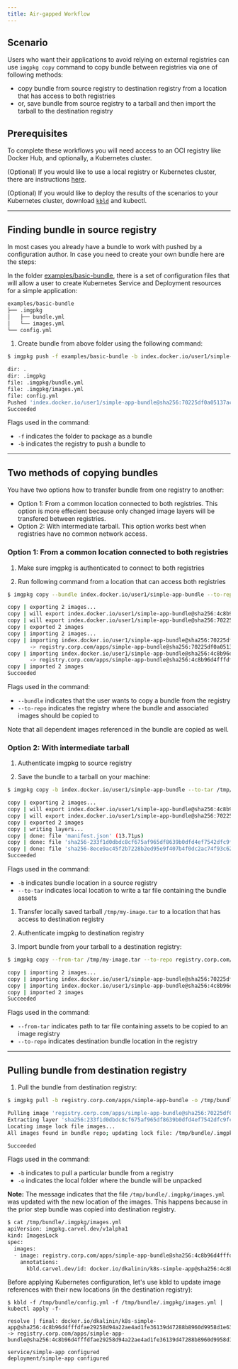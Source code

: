 ```yaml
---
title: Air-gapped Workflow
---
```


## Scenario

Users who want their applications to avoid relying on external registries can use `imgpkg copy` command to copy bundle between registries via one of following methods:

- copy bundle from source registry to destination registry from a location that has access to both registries
- or, save bundle from source registry to a tarball and then import the tarball to the destination registry

## Prerequisites

To complete these workflows you will need access to an OCI registry like Docker Hub, and optionally, 
a Kubernetes cluster.

(Optional) If you would like to use a local registry or Kubernetes cluster, there are instructions [here](https://kind.sigs.k8s.io/docs/user/local-registry/).

(Optional) If you would like to deploy the results of the scenarios to your Kubernetes cluster, download [`kbld`](https://get-kbld.io/) and kubectl.

---
## Finding bundle in source registry

In most cases you already have a bundle to work with pushed by a configuration author. In case you need to create your own bundle here are the steps:

In the folder [examples/basic-bundle](../examples/basic-bundle), there is a set of configuration files that
will allow a user to create Kubernetes Service and Deployment resources for a simple application:

```bash
examples/basic-bundle
├── .imgpkg
│   ├── bundle.yml
│   └── images.yml
└── config.yml
```

1. Create bundle from above folder using the following command:

```bash
$ imgpkg push -f examples/basic-bundle -b index.docker.io/user1/simple-app-bundle

dir: .
dir: .imgpkg
file: .imgpkg/bundle.yml
file: .imgpkg/images.yml
file: config.yml
Pushed 'index.docker.io/user1/simple-app-bundle@sha256:70225df0a05137ac385c95eb69f89ded3e7ef3a0c34db43d7274fd9eba3705bb'
Succeeded
```

Flags used in the command:
  * `-f` indicates the folder to package as a bundle
  * `-b` indicates the registry to push a bundle to

---
## Two methods of copying bundles

You have two options how to transfer bundle from one registry to another:

- Option 1: From a common location connected to both registries. This option is more effecient because only changed image layers will be transfered between registries.
- Option 2: With intermediate tarball. This option works best when registries have no common network access.

### Option 1: From a common location connected to both registries

1. Make sure imgpkg is authenticated to connect to both registries

1. Run following command from a location that can access both registries

```bash
$ imgpkg copy --bundle index.docker.io/user1/simple-app-bundle --to-repo registry.corp.com/apps/simple-app-bundle

copy | exporting 2 images...
copy | will export index.docker.io/user1/simple-app-bundle@sha256:4c8b96d4fffdfae29258d94a22ae4ad1fe36139d47288b8960d9958d1e63a9d0
copy | will export index.docker.io/user1/simple-app-bundle@sha256:70225df0a05137ac385c95eb69f89ded3e7ef3a0c34db43d7274fd9eba3705bb
copy | exported 2 images
copy | importing 2 images...
copy | importing index.docker.io/user1/simple-app-bundle@sha256:70225df0a05137ac385c95eb69f89ded3e7ef3a0c34db43d7274fd9eba3705bb
       -> registry.corp.com/apps/simple-app-bundle@sha256:70225df0a05137ac385c95eb69f89ded3e7ef3a0c34db43d7274fd9eba3705bb...
copy | importing index.docker.io/user1/simple-app-bundle@sha256:4c8b96d4fffdfae29258d94a22ae4ad1fe36139d47288b8960d9958d1e63a9d0
       -> registry.corp.com/apps/simple-app-bundle@sha256:4c8b96d4fffdfae29258d94a22ae4ad1fe36139d47288b8960d9958d1e63a9d0...
copy | imported 2 images
Succeeded
```

Flags used in the command:
  * `--bundle` indicates that the user wants to copy a bundle from the registry
  * `--to-repo` indicates the registry where the bundle and associated images should be copied to

Note that all dependent images referenced in the bundle are copied as well.

### Option 2: With intermediate tarball

1. Authenticate imgpkg to source registry

1. Save the bundle to a tarball on your machine:

```bash
$ imgpkg copy -b index.docker.io/user1/simple-app-bundle --to-tar /tmp/my-image.tar

copy | exporting 2 images...
copy | will export index.docker.io/user1/simple-app-bundle@sha256:4c8b96d4fffdfae29258d94a22ae4ad1fe36139d47288b8960d9958d1e63a9d0
copy | will export index.docker.io/user1/simple-app-bundle@sha256:70225df0a05137ac385c95eb69f89ded3e7ef3a0c34db43d7274fd9eba3705bb
copy | exported 2 images
copy | writing layers...
copy | done: file 'manifest.json' (13.71µs)
copy | done: file 'sha256-233f1d0dbdc8cf675af965df8639b0dfd4ef7542dfc9fcfd03bfc45c570b0e4d.tar.gz' (47.616µs)
copy | done: file 'sha256-8ece9ac45f2b7228b2ed95e9f407b4f0dc2ac74f93c62ff1156f24c53042ba54.tar.gz' (43.204905ms)
Succeeded
```

Flags used in the command:
  * `-b` indicates bundle location in a source registry
  * `--to-tar` indicates local location to write a tar file containing the bundle assets

1. Transfer locally saved tarball `/tmp/my-image.tar` to a location that has access to destination registry

1. Authenticate imgpkg to destination registry

1. Import bundle from your tarball to a destination registry:

```bash
$ imgpkg copy --from-tar /tmp/my-image.tar --to-repo registry.corp.com/apps/simple-app-bundle

copy | importing 2 images...
copy | importing index.docker.io/user1/simple-app-bundle@sha256:70225df0a05137ac385c95eb69f89ded3e7ef3a0c34db43d7274fd9eba3705bb -> registry.corp.com/apps/simple-app-bundle@sha256:70225df0a05137ac385c95eb69f89ded3e7ef3a0c34db43d7274fd9eba3705bb...
copy | importing index.docker.io/user1/simple-app-bundle@sha256:4c8b96d4fffdfae29258d94a22ae4ad1fe36139d47288b8960d9958d1e63a9d0 -> registry.corp.com/apps/simple-app-bundle@sha256:4c8b96d4fffdfae29258d94a22ae4ad1fe36139d47288b8960d9958d1e63a9d0...
copy | imported 2 images
Succeeded
```

Flags used in the command:
  * `--from-tar` indicates path to tar file containing assets to be copied to an image registry
  * `--to-repo` indicates destination bundle location in the registry

---
## Pulling bundle from destination registry

1. Pull the bundle from destination registry:

```bash
$ imgpkg pull -b registry.corp.com/apps/simple-app-bundle -o /tmp/bundle

Pulling image 'registry.corp.com/apps/simple-app-bundle@sha256:70225df0a05137ac385c95eb69f89ded3e7ef3a0c34db43d7274fd9eba3705bb'
Extracting layer 'sha256:233f1d0dbdc8cf675af965df8639b0dfd4ef7542dfc9fcfd03bfc45c570b0e4d' (1/1)
Locating image lock file images...
All images found in bundle repo; updating lock file: /tmp/bundle/.imgpkg/images.yml

Succeeded
```

Flags used in the command:
  * `-b` indicates to pull a particular bundle from a registry
  * `-o` indicates the local folder where the bundle will be unpacked

__Note:__ The message indicates that the file `/tmp/bundle/.imgpkg/images.yml` was updated with the new location of the images. This happens because in the prior step bundle was copied into destination registry.

```bash
$ cat /tmp/bundle/.imgpkg/images.yml
apiVersion: imgpkg.carvel.dev/v1alpha1
kind: ImagesLock
spec:
  images:
  - image: registry.corp.com/apps/simple-app-bundle@sha256:4c8b96d4fffdfae29258d94a22ae4ad1fe36139d47288b8960d9958d1e63a9d0
    annotations:
      kbld.carvel.dev/id: docker.io/dkalinin/k8s-simple-app@sha256:4c8b96d4fffdfae29258d94a22ae4ad1fe36139d47288b8960d9958d1e63a9d0
```

Before applying Kubernetes configuration, let's use kbld to update image references with their new locations (in the destination registry):

```shell
$ kbld -f /tmp/bundle/config.yml -f /tmp/bundle/.imgpkg/images.yml | kubectl apply -f-

resolve | final: docker.io/dkalinin/k8s-simple-app@sha256:4c8b96d4fffdfae29258d94a22ae4ad1fe36139d47288b8960d9958d1e63a9d0 -> registry.corp.com/apps/simple-app-bundle@sha256:4c8b96d4fffdfae29258d94a22ae4ad1fe36139d47288b8960d9958d1e63a9d0

service/simple-app configured
deployment/simple-app configured
```

